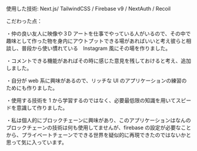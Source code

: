 使用した技術:
Next.js/ TailwindCSS / Firebase v9 / NextAuth / Recoil


こだわった点：

・仲の良い友人に映像や３D アートを仕事でやっている人がいるので、その中で趣味として作った物を身内にアウトプットできる場があればいいと考え彼らと相談し、普段から使い慣れている　Instagram 風にその場を作りました。


・コメントできる機能があればその時に感じた意見を残しておけると考え、追加しました。


・自分が web 系に興味があるので、リッチな UI のアプリケーションの練習のためにも作りました。


・使用する技術を 1 から学習するのではなく、必要最低限の知識を用いてスピードを意識して作りました。


・私は個人的にブロックチェーンに興味があり、このアプリケーションはなんのブロックチェーンの技術は何も使用してませんが、firebase の設定が必要なことから、プライベートチェーンでできる世界を疑似的に再現できたのではないかと思って気に入っています。
